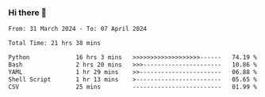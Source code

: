### Hi there 👋

<!--
**ututono/ututono** is a ✨ _special_ ✨ repository because its `README.md` (this file) appears on your GitHub profile.

Here are some ideas to get you started:

- 🔭 I’m currently working on ...
- 🌱 I’m currently learning ...
- 👯 I’m looking to collaborate on ...
- 🤔 I’m looking for help with ...
- 💬 Ask me about ...
- 📫 How to reach me: ...
- 😄 Pronouns: ...
- ⚡ Fun fact: ...
-->



<!--START_SECTION:waka-->

```txt
From: 31 March 2024 - To: 07 April 2024

Total Time: 21 hrs 38 mins

Python             16 hrs 3 mins   >>>>>>>>>>>>>>>>>>>------   74.19 %
Bash               2 hrs 20 mins   >>>----------------------   10.86 %
YAML               1 hr 29 mins    >>-----------------------   06.88 %
Shell Script       1 hr 13 mins    >------------------------   05.65 %
CSV                25 mins         -------------------------   01.99 %
```

<!--END_SECTION:waka-->

